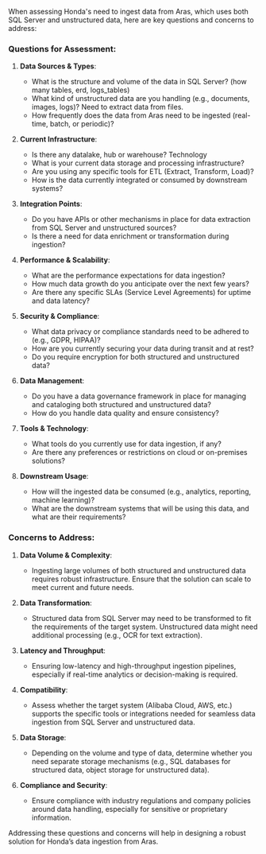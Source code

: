 When assessing Honda's need to ingest data from Aras, which uses both SQL Server and unstructured data, here are key questions and concerns to address:

### Questions for Assessment:
1. **Data Sources & Types**:
   - What is the structure and volume of the data in SQL Server? (how many tables, erd, logs_tables)
   - What kind of unstructured data are you handling (e.g., documents, images, logs)? Need to extract data from files.
   - How frequently does the data from Aras need to be ingested (real-time, batch, or periodic)?
   
2. **Current Infrastructure**:
   - Is there any datalake, hub or warehouse? Technology
   - What is your current data storage and processing infrastructure?
   - Are you using any specific tools for ETL (Extract, Transform, Load)?
   - How is the data currently integrated or consumed by downstream systems?
   
3. **Integration Points**:
   - Do you have APIs or other mechanisms in place for data extraction from SQL Server and unstructured sources?
   - Is there a need for data enrichment or transformation during ingestion?

4. **Performance & Scalability**:
   - What are the performance expectations for data ingestion?
   - How much data growth do you anticipate over the next few years?
   - Are there any specific SLAs (Service Level Agreements) for uptime and data latency?

5. **Security & Compliance**:
   - What data privacy or compliance standards need to be adhered to (e.g., GDPR, HIPAA)?
   - How are you currently securing your data during transit and at rest?
   - Do you require encryption for both structured and unstructured data?

6. **Data Management**:
   - Do you have a data governance framework in place for managing and cataloging both structured and unstructured data?
   - How do you handle data quality and ensure consistency?

7. **Tools & Technology**:
   - What tools do you currently use for data ingestion, if any?
   - Are there any preferences or restrictions on cloud or on-premises solutions?

8. **Downstream Usage**:
   - How will the ingested data be consumed (e.g., analytics, reporting, machine learning)?
   - What are the downstream systems that will be using this data, and what are their requirements?

### Concerns to Address:
1. **Data Volume & Complexity**:
   - Ingesting large volumes of both structured and unstructured data requires robust infrastructure. Ensure that the solution can scale to meet current and future needs.

2. **Data Transformation**:
   - Structured data from SQL Server may need to be transformed to fit the requirements of the target system. Unstructured data might need additional processing (e.g., OCR for text extraction).

3. **Latency and Throughput**:
   - Ensuring low-latency and high-throughput ingestion pipelines, especially if real-time analytics or decision-making is required.

4. **Compatibility**:
   - Assess whether the target system (Alibaba Cloud, AWS, etc.) supports the specific tools or integrations needed for seamless data ingestion from SQL Server and unstructured data.

5. **Data Storage**:
   - Depending on the volume and type of data, determine whether you need separate storage mechanisms (e.g., SQL databases for structured data, object storage for unstructured data).

6. **Compliance and Security**:
   - Ensure compliance with industry regulations and company policies around data handling, especially for sensitive or proprietary information.

Addressing these questions and concerns will help in designing a robust solution for Honda’s data ingestion from Aras.
